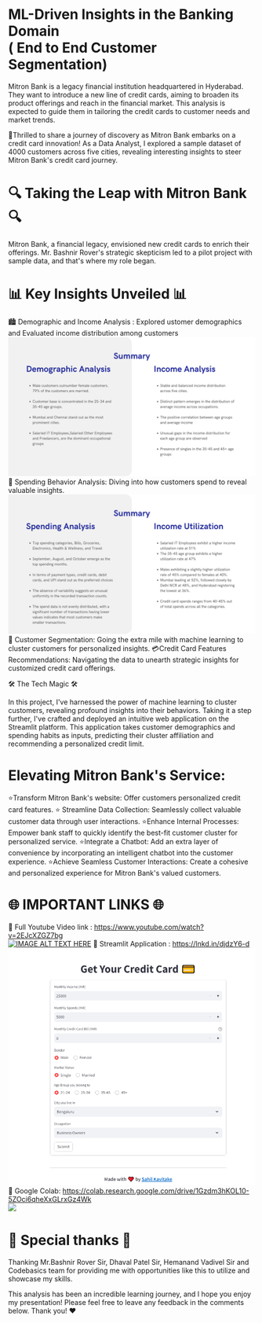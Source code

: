 # ML-Driven Insights in the Banking Domain <br> ( End to End Customer Segmentation)
Mitron Bank is a legacy financial institution headquartered in Hyderabad. They want to introduce a new line of credit cards, aiming to broaden its product offerings and reach in the financial market. This analysis is expected to guide them in tailoring the credit cards to customer needs and market trends. 

🤩Thrilled to share a journey of discovery as Mitron Bank embarks on a credit card innovation! 
As a Data Analyst, I explored a sample dataset of 4000 customers across five cities, revealing interesting insights to steer Mitron Bank's credit card journey.

# 🔍 Taking the Leap with Mitron Bank 🔍
Mitron Bank, a financial legacy, envisioned new credit cards to enrich their offerings. Mr. Bashnir Rover's strategic skepticism led to a pilot project with sample data, and that's where my role began. 

# 📊 Key Insights Unveiled 📊
🏙️ Demographic and Income Analysis : Explored ustomer demographics and Evaluated income distribution among customers <br>
<img src="https://github.com/SahilSK202/mitron_bank_customer_data_analysis/blob/main/assets/21.png" class="center">
💸 Spending Behavior Analysis: Diving into how customers spend to reveal valuable insights.  <br>
<img src="https://github.com/SahilSK202/mitron_bank_customer_data_analysis/blob/main/assets/36.png" class="center">
👥 Customer Segmentation: Going the extra mile with machine learning to cluster customers for personalized insights.
💳Credit Card Features Recommendations: Navigating the data to unearth strategic insights for customized credit card offerings.

🛠️ The Tech Magic 🛠️

In this project, I've harnessed the power of machine learning to cluster customers, revealing profound insights into their behaviors. Taking it a step further, I've crafted and deployed an intuitive web application on the Streamlit platform. This application takes customer demographics and spending habits as inputs, predicting their cluster affiliation and recommending a personalized credit limit.

# Elevating Mitron Bank's Service:
⭐Transform Mitron Bank's website: Offer customers personalized credit card features.
⭐ Streamline Data Collection: Seamlessly collect valuable customer data through user interactions.
⭐Enhance Internal Processes: Empower bank staff to quickly identify the best-fit customer cluster for personalized service.
⭐Integrate a Chatbot: Add an extra layer of convenience by incorporating an intelligent chatbot into the customer experience.
⭐Achieve Seamless Customer Interactions: Create a cohesive and personalized experience for Mitron Bank's valued customers.

# 🌐 IMPORTANT LINKS 🌐
📌 Full Youtube Video link : https://www.youtube.com/watch?v=2EJcXZGZ7bg <br>
[![IMAGE ALT TEXT HERE](https://i3.ytimg.com/vi/2EJcXZGZ7bg/maxresdefault.jpg)](https://www.youtube.com/watch?v=2EJcXZGZ7bg)
📌 Streamlit Application : https://lnkd.in/djdzY6-d <br>
[![IMAGE ALT TEXT HERE](https://github.com/SahilSK202/mitron_bank_customer_data_analysis/blob/main/assets/streamlit.png)](https://crpc8-mitron-bank-credit-card-sahil-kavitake.streamlit.app/)
📌 Google Colab: https://colab.research.google.com/drive/1Gzdm3hKOL10-5ZOci6qheXxGLrxGz4Wk<br> 
[![](https://colab.google/static/images/icons/colab.png)](https://colab.research.google.com/drive/1Gzdm3hKOL10-5ZOci6qheXxGLrxGz4Wk) <br>

# 🙏 Special thanks 🙏
Thanking Mr.Bashnir Rover Sir, Dhaval Patel Sir, Hemanand Vadivel Sir and Codebasics team for providing me with opportunities like this to utilize and showcase my skills.

This analysis has been an incredible learning journey, and I hope you enjoy my presentation!
Please feel free to leave any feedback in the comments below.
Thank you! ❤️

